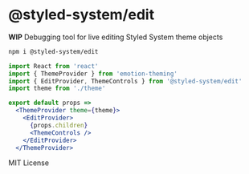 
# @styled-system/edit

**WIP** Debugging tool for live editing Styled System theme objects

```sh
npm i @styled-system/edit
```

```jsx
import React from 'react'
import { ThemeProvider } from 'emotion-theming'
import { EditProvider, ThemeControls } from '@styled-system/edit'
import theme from './theme'

export default props =>
  <ThemeProvider theme={theme}>
    <EditProvider>
      {props.children}
      <ThemeControls />
    </EditProvider>
  </ThemeProvider>
```

MIT License
